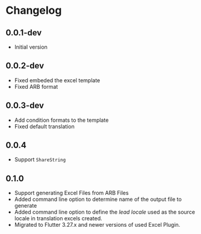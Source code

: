 # Changelog

## 0.0.1-dev

- Initial version

## 0.0.2-dev

- Fixed embeded the excel template
- Fixed ARB format

## 0.0.3-dev

- Add condition formats to the template
- Fixed default translation

## 0.0.4

- Support `ShareString`

## 0.1.0

- Support generating Excel Files from ARB Files
- Added command line option to determine name of the output file to generate
- Added command line option to define the *lead locale* used as the source locale in translation excels created.
- Migrated to Flutter 3.27.x and newer versions of used Excel Plugin.
